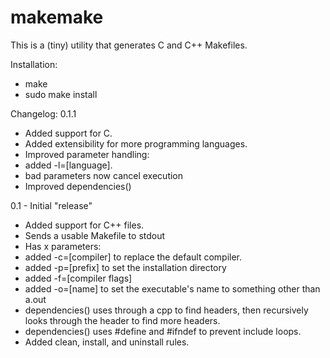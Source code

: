 # makemake
This is a (tiny) utility that generates C and C++ Makefiles.

Installation:
- make
- sudo make install

Changelog:
0.1.1
- Added support for C.
- Added extensibility for more programming languages.
- Improved parameter handling:
 - added -l=[language].
 - bad parameters now cancel execution
- Improved dependencies()


0.1 - Initial "release"
- Added support for C++ files.
- Sends a usable Makefile to stdout
- Has x parameters:
 - added -c=[compiler] to replace the default compiler.
 - added -p=[prefix] to set the installation directory
 - added -f=[compiler flags]
 - added -o=[name] to set the executable's name to something other than a.out
- dependencies() uses through a cpp to find headers, then recursively looks through the header to find more headers.
- dependencies() uses #define and #ifndef to prevent include loops.
- Added clean, install, and uninstall rules.
